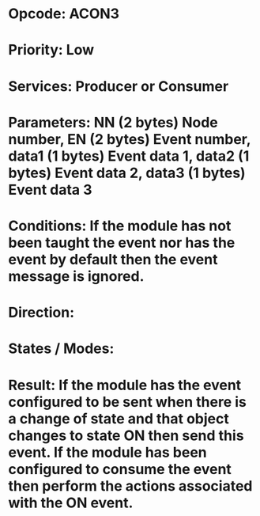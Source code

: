 # Opcode: ACON3
# Priority: Low
# Services: Producer or Consumer
# Parameters: NN (2 bytes) Node number, EN (2 bytes) Event number, data1 (1 bytes) Event data 1, data2 (1 bytes) Event data 2, data3 (1 bytes) Event data 3
# Conditions: If the module has not been taught the event nor has the event by default then the event message is ignored.
# Direction: 
# States / Modes: 
# Result: If the module has the event configured to be sent when there is a change of state and that object changes to state ON then send this event. If the module has been configured to consume the event then perform the actions associated with the ON event.